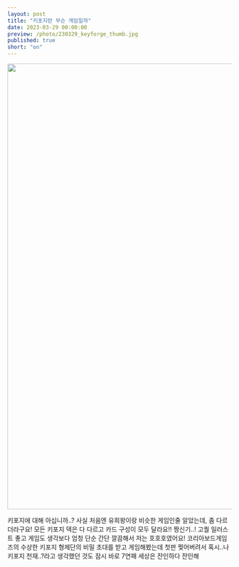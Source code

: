 ```yaml
---
layout: post
title: "키포지란 무슨 게임일까"
date: 2023-03-29 00:00:00
preview: /photo/230329_keyforge_thumb.jpg
published: true
short: "on"
---
```


<img src="/photo/230329_keyforgen" width="1000">


키포지에 대해 아십니까..?
사실 처음엔 유희왕이랑 비슷한 게임인줄 알았는데, 좀 다르더라구요! 모든 키포지 덱은 다 다르고 카드 구성이 모두 달라요!! 짱신기..!
고퀄 일러스트 좋고 게임도 생각보다 엄청 단순 간단 깔끔해서 저는 호호호였어요!
코리아보드게임즈의 수상한 키포지 형제단의 비밀 초대를 받고 게임해봤는데
첫판 찢어버려서 혹시..나 키포지 천재..?라고 생각했던 것도 잠시 바로 7연패
세상은 잔인하다 잔인해